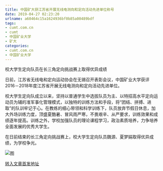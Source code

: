 ```yaml
---
title: 中国矿大获江苏省开展无线电测向和定向活动先进单位称号
date: 2019-04-27 02:23:20
urlname: a60464c15a1624936bf0b85a00489bdf
tags: 
- cumt.com.cn
- cumt
- 中国矿业大学
- 矿大
categories:
- cumt.com.cn
- 中国矿业大学
---
```


校大学生定向队员在长三角定向挑战赛上取得优异成绩

日前，江苏省无线电和定向运动协会在无锡召开表彰会议，中国矿业大学获评2016－2018年度江苏省开展无线电测向和定向活动先进单位。

校大学生定向队成立以来，坚持以普通学生中选拔队员为主、以特招高水平定向运动员为辅的准军事化管理模式，以独特的训练方法和手段，将“团结、拼搏、进取”的队训牢记于心。在教练的细心带领和科学训练下，队员放弃节假日休息，加大外场训练力度，顶盛夏酷暑、冒风雨严寒，不畏艰辛、从严要求，训练效果和成绩逐年提高。训练之外，学校加强队员的理论课程学习，政治素质培养，力争培养全面发展的优秀大学生。

在日前结束的长三角定向挑战赛上，校大学生定向队员魏源、夏梦娟取得优异成绩，为学校争光。

![图](http://xwzx.cumt.edu.cn/_upload/article/images/48/25/1ec9840a4397a2e44371ba83dfbf/b0923811-a389-492f-88f0-6e99c51c94c8.jpg)

[转入文章首发地址](http://xwzx.cumt.edu.cn/f4/b8/c513a521400/page.htm)